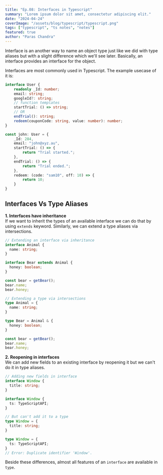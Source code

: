 ```yaml
---
title: "Ep.08: Interfaces in Typescript"
summary: "Lorem ipsum dolor sit amet, consectetur adipiscing elit."
date: "2024-04-24"
coverImage: "/assets/blog/typescript/typescript.png"
tags: ["typescript", "ts notes", "notes"]
featured: true
author: "Paras Chandra"
---
```


Interface is an another way to name an object type just like we did with type aliases but with a slight difference which we'll see later.
Basically, an interface provides an interface for the object.

Interfaces are most commonly used in Typescript. The example usecase of it is:
```typescript
interface User {
    readonly _Id: number;
    email: string;
    googleId?: string;
    // function templates
    startTrial: () => string;
    // OR
    endTrial(): string;
    redeem(couponCode: string, value: number): number;
}

const john: User = {
    _Id: 284, 
    email: "john@xyz.au",
    startTrial: () => {
        return "Trial started.";
    },
    endTrial: () => {
        return "Trial ended.";
    },
    redeem: (code: "sam10", off: 10) => {
        return 10;
    }
}
```

## Interfaces Vs Type Aliases

**1. Interfaces have inheritance**<br/>
If we want to inherit the types of an available interface we can do that by using `extends` keyword. Similarly, we can extend a type aliases via intersections.
```typescript
// Extending an interface via inheritance
interface Animal {
  name: string;
}

interface Bear extends Animal {
  honey: boolean;
}

const bear = getBear();
bear.name;
bear.honey;

// Extending a type via intersections
type Animal = {
  name: string;
}

type Bear = Animal & { 
  honey: boolean;
}

const bear = getBear();
bear.name;
bear.honey;
```

**2. Reopening in interfaces**<br/>
We can add new fields to an existing interface by reopening it but we can't do it in type aliases.
```typescript
// Adding new fields in interface
interface Window {
  title: string;
}

interface Window {
  ts: TypeScriptAPI;
}

// But can't add it to a type
type Window = {
  title: string;
}

type Window = {
  ts: TypeScriptAPI;
}
// Error: Duplicate identifier 'Window'.
```

Beside these differences, almost all features of an `interface` are available in `type`.